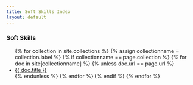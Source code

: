 ```yaml
---
title: Soft Skills Index
layout: default
---
```


### Soft Skills

<ul> 
  {% for collection in site.collections %}
    {% assign collectionname = collection.label %}
	{% if collectionname == page.collection %}
		{% for doc in site[collectionname] %}
			{% unless doc.url == page.url %}
				<li><a href="{{ doc.url }}">{{ doc.title }}</a></li>
			{% endunless %}
		{% endfor %}		  
    {% endif %}
  {% endfor %}
</ul>